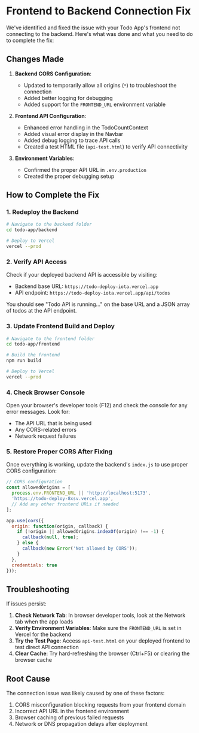 # Frontend to Backend Connection Fix

We've identified and fixed the issue with your Todo App's frontend not connecting to the backend. Here's what was done and what you need to do to complete the fix:

## Changes Made

1. **Backend CORS Configuration**:
   - Updated to temporarily allow all origins (`*`) to troubleshoot the connection
   - Added better logging for debugging
   - Added support for the `FRONTEND_URL` environment variable

2. **Frontend API Configuration**:
   - Enhanced error handling in the TodoCountContext
   - Added visual error display in the Navbar
   - Added debug logging to trace API calls
   - Created a test HTML file (`api-test.html`) to verify API connectivity

3. **Environment Variables**:
   - Confirmed the proper API URL in `.env.production`
   - Created the proper debugging setup

## How to Complete the Fix

### 1. Redeploy the Backend

```bash
# Navigate to the backend folder
cd todo-app/backend

# Deploy to Vercel
vercel --prod
```

### 2. Verify API Access

Check if your deployed backend API is accessible by visiting:
- Backend base URL: `https://todo-deploy-iota.vercel.app`
- API endpoint: `https://todo-deploy-iota.vercel.app/api/todos`

You should see "Todo API is running..." on the base URL and a JSON array of todos at the API endpoint.

### 3. Update Frontend Build and Deploy

```bash
# Navigate to the frontend folder
cd todo-app/frontend

# Build the frontend
npm run build

# Deploy to Vercel
vercel --prod
```

### 4. Check Browser Console

Open your browser's developer tools (F12) and check the console for any error messages. Look for:
- The API URL that is being used
- Any CORS-related errors
- Network request failures

### 5. Restore Proper CORS After Fixing

Once everything is working, update the backend's `index.js` to use proper CORS configuration:

```javascript
// CORS configuration
const allowedOrigins = [
  process.env.FRONTEND_URL || 'http://localhost:5173',
  'https://todo-deploy-8xsv.vercel.app',
  // Add any other frontend URLs if needed
];

app.use(cors({
  origin: function(origin, callback) {
    if (!origin || allowedOrigins.indexOf(origin) !== -1) {
      callback(null, true);
    } else {
      callback(new Error('Not allowed by CORS'));
    }
  },
  credentials: true
}));
```

## Troubleshooting

If issues persist:

1. **Check Network Tab**: In browser developer tools, look at the Network tab when the app loads
2. **Verify Environment Variables**: Make sure the `FRONTEND_URL` is set in Vercel for the backend
3. **Try the Test Page**: Access `api-test.html` on your deployed frontend to test direct API connection
4. **Clear Cache**: Try hard-refreshing the browser (Ctrl+F5) or clearing the browser cache

## Root Cause

The connection issue was likely caused by one of these factors:
1. CORS misconfiguration blocking requests from your frontend domain
2. Incorrect API URL in the frontend environment
3. Browser caching of previous failed requests
4. Network or DNS propagation delays after deployment 